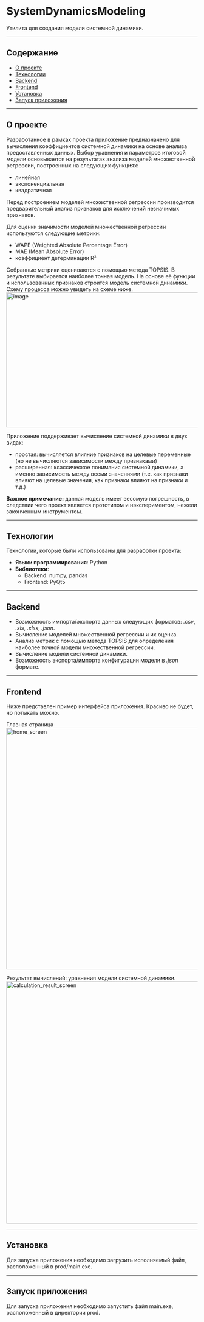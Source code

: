 # **SystemDynamicsModeling**

Утилита для создания модели системной динамики.

---

## **Содержание**

- [О проекте](#о-проекте)
- [Технологии](#технологии)
- [Backend](#backend)
- [Frontend](#frontend)
- [Установка](#установка)
- [Запуск приложения](#запуск-приложения)

---

## **О проекте**

Разработанное в рамках проекта приложение предназначено для вычисления коэффициентов системной динамики на основе анализа предоставленных данных. Выбор уравнения и параметров итоговой модели основывается на результатах анализа моделей множественной регрессии, построенных на следующих функциях:
- линейная
- экспоненциальная
- квадратичная

Перед построением моделей множественной регрессии производится предварительный анализ признаков для исключений незначимых признаков.

Для оценки значимости моделей множественной регрессии используются следующие метрики:
- WAPE (Weighted Absolute Percentage Error)
- MAE (Mean Absolute Error)
- коэффициент детерминации R²

Собранные метрики оцениваются с помощью метода TOPSIS. В результате выбирается наиболее точная модель. На основе её функции и использованных признаков строится модель системной динамики. Схему процесса можно увидеть на схеме ниже.
<img width="1538" height="355" alt="image" src="https://github.com/user-attachments/assets/a163f6f8-79c7-4d4c-bb3b-3c6d10c73884" />

Приложение поддерживает вычисление системной динамики в двух видах:
- простая: вычисляется влияние признаков на целевые переменные (но не вычисляются зависимости между признаками)
- расширенная: классическое понимания системной динамики, а именно зависимость между всеми значениями (т.е. как признаки влияют на целевые значения, как признаки влияют на признаки и т.д.)

**Важное примечание:** данная модель имеет весомую погрешность, в следствии чего проект является прототипом и нэкспериментом, нежели законченным инструментом.

---

## **Технологии**

Технологии, которые были использованы для разработки проекта:
- **Языки программирования**: Python
- **Библиотеки**: 
  - Backend: numpy, pandas
  - Frontend: PyQt5
---

## **Backend**

- Возможность импорта/экспорта данных следующих форматов: _.csv_, _.xls_, _.xlsx_, _.json_.
- Вычисление моделей множественной регрессии и их оценка.
- Анализ метрик с помощью метода TOPSIS для определения наиболее точной модели множественной регрессии.
- Вычисление модели системной динамики.
- Возможность экспорта/импорта конфигурации модели в _.json_ формате.
---

## **Frontend**

Ниже представлен пример интерфейса приложения. Красиво не будет, но потыкать можно.

Главная страница
<img width="797" height="635" alt="home_screen" src="https://github.com/user-attachments/assets/b7de3de1-be66-4679-ad49-7899b2bf5c95" />

Результат вычислений: уравнения модели системной динамики.
<img width="798" height="637" alt="calculation_result_screen" src="https://github.com/user-attachments/assets/e7b94316-9d4b-41e7-9d64-e7a18f753b16" />


---

## **Установка**

Для запуска приложения необходимо загрузить исполняемый файл, расположенный в prod/main.exe.

---

## **Запуск приложения**

Для запуска приложения необходимо запустить файл main.exe, расположенный в директории prod.
